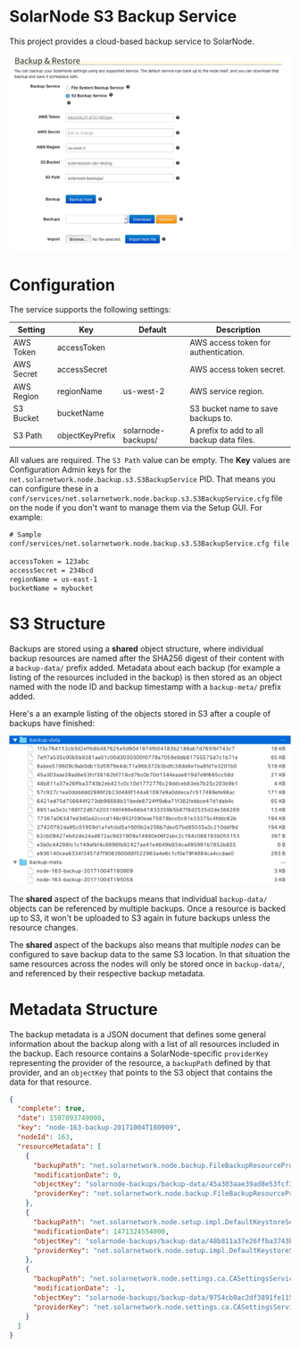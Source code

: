 # SolarNode S3 Backup Service

This project provides a cloud-based backup service to SolarNode.

![settings](docs/solarnode-s3-backup-settings.png)

# Configuration

The service supports the following settings:

| Setting    | Key             | Default            | Description                               |
|------------|-----------------|--------------------|-------------------------------------------|
| AWS Token  | accessToken     |                    | AWS access token for authentication.      |
| AWS Secret | accessSecret    |                    | AWS access token secret.                  |
| AWS Region | regionName      | us-west-2          | AWS service region.                       |
| S3 Bucket  | bucketName      |                    | S3 bucket name to save backups to.        |
| S3 Path    | objectKeyPrefix | solarnode-backups/ | A prefix to add to all backup data files. |

All values are required. The `S3 Path` value can be empty. The **Key** values
are Configuration Admin keys for the `net.solarnetwork.node.backup.s3.S3BackupService`
PID. That means you can configure these in a 
`conf/services/net.solarnetwork.node.backup.s3.S3BackupService.cfg` file on the
node if you don't want to manage them via the Setup GUI. For example:

```
# Sample conf/services/net.solarnetwork.node.backup.s3.S3BackupService.cfg file

accessToken = 123abc
accessSecret = 234bcd
regionName = us-east-1
bucketName = mybucket
```

# S3 Structure

Backups are stored using a **shared** object structure, where individual backup
resources are named after the SHA256 digest of their content with a
`backup-data/` prefix added. Metadata about each backup (for example a
listing of the resources included in the backup) is then stored as an
object named with the node ID and backup timestamp with a `backup-meta/` prefix
added.

Here's a an example listing of the objects stored in S3 after a couple of
backups have finished:

![objects](docs/solarnode-s3-backup-objects.png)

The **shared** aspect of the backups means that individual `backup-data/`
objects can be referenced by multiple backups. Once a resource is backed
up to S3, it won't be uploaded to S3 again in future backups unless the
resource changes.

The **shared** aspect of the backups also means that multiple _nodes_ can
be configured to save backup data to the same S3 location. In that
situation the same resources across the nodes will only be stored once
in `backup-data/`, and referenced by their respective backup metadata.

# Metadata Structure

The backup metadata is a JSON document that defines some general information
about the backup along with a list of all resources included in the backup. Each
resource contains a SolarNode-specific `providerKey` representing the provider
of the resource, a `backupPath` defined by that provider, and an `objectKey`
that points to the S3 object that contains the data for that resource.

```json
{
  "complete": true,
  "date": 1507093749000,
  "key": "node-163-backup-20171004T180909",
  "nodeId": 163,
  "resourceMetadata": [
    {
      "backupPath": "net.solarnetwork.node.backup.FileBackupResourceProvider/app/main/net.solarnetwork.node.datum.samplefilter-1.1.0.jar",
      "modificationDate": 0,
      "objectKey": "solarnode-backups/backup-data/45a303aae39ad8e53fcf38162bf718cd7bc0b70d1344eaae619d7e9f665cc58d",
      "providerKey": "net.solarnetwork.node.backup.FileBackupResourceProvider"
    },
    {
      "backupPath": "net.solarnetwork.node.setup.impl.DefaultKeystoreService/node.jks",
      "modificationDate": 1471324554000,
      "objectKey": "solarnode-backups/backup-data/48b811a37e26ffba3743b2eb421c0c10d1772776c29ddceb83eb7b25c203b9b1",
      "providerKey": "net.solarnetwork.node.setup.impl.DefaultKeystoreService"
    },
    {
      "backupPath": "net.solarnetwork.node.settings.ca.CASettingsService/settings.csv",
      "modificationDate": -1,
      "objectKey": "solarnode-backups/backup-data/9754cb0ac2df3891fe1158905a307acc312dd2550fcb75926f7eaff2778afba5",
      "providerKey": "net.solarnetwork.node.settings.ca.CASettingsService"
    }
  ]
}
```
